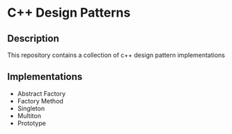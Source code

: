 # C++ Design Patterns
## Description
This repository contains a collection of c++ design pattern implementations
## Implementations

* Abstract Factory
* Factory Method
* Singleton
* Multiton
* Prototype